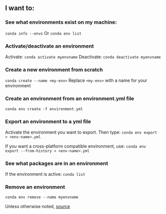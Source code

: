 ## I want to:

### See what environments exist on my machine:

`conda info --envs`
Or `conda env list`

### Activate/deactivate an environment

Activate: `conda activate myenvname`
Deactivate: `conda deactivate myenvname`

### Create a new environment from scratch

`conda create --name <my-env>`
Replace `<my-env>` with a name for your environment

### Create an environment from an environment.yml file

`conda env create -f environment.yml`

### Export an environment to a yml file

Activate the environment you want to export. Then type:
`conda env export > <env-name>.yml`

If you want a cross-platform compatible environment, use:
`conda env export --from-history > <env-name>.yml`

### See what packages are in an environment

If the environment is active: `conda list`

### Remove an environment

`conda env remove --name myenvname`

Unless otherwise noted, [source](https://conda.io/projects/conda/en/latest/user-guide/index.html)
